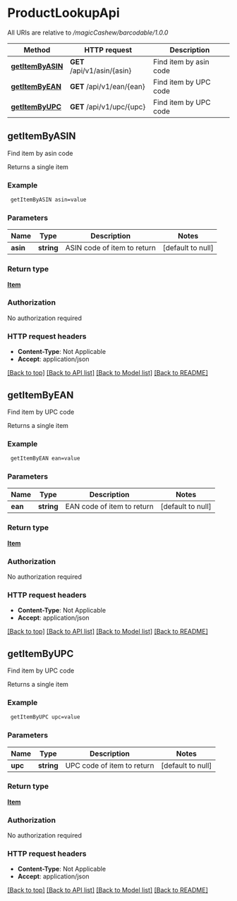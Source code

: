 # ProductLookupApi

All URIs are relative to */magicCashew/barcodable/1.0.0*

Method | HTTP request | Description
------------- | ------------- | -------------
[**getItemByASIN**](ProductLookupApi.md#getItemByASIN) | **GET** /api/v1/asin/{asin} | Find item by asin code
[**getItemByEAN**](ProductLookupApi.md#getItemByEAN) | **GET** /api/v1/ean/{ean} | Find item by UPC code
[**getItemByUPC**](ProductLookupApi.md#getItemByUPC) | **GET** /api/v1/upc/{upc} | Find item by UPC code


## **getItemByASIN**

Find item by asin code

Returns a single item

### Example
```bash
 getItemByASIN asin=value
```

### Parameters

Name | Type | Description  | Notes
------------- | ------------- | ------------- | -------------
 **asin** | **string** | ASIN code of item to return | [default to null]

### Return type

[**Item**](Item.md)

### Authorization

No authorization required

### HTTP request headers

 - **Content-Type**: Not Applicable
 - **Accept**: application/json

[[Back to top]](#) [[Back to API list]](../README.md#documentation-for-api-endpoints) [[Back to Model list]](../README.md#documentation-for-models) [[Back to README]](../README.md)

## **getItemByEAN**

Find item by UPC code

Returns a single item

### Example
```bash
 getItemByEAN ean=value
```

### Parameters

Name | Type | Description  | Notes
------------- | ------------- | ------------- | -------------
 **ean** | **string** | EAN code of item to return | [default to null]

### Return type

[**Item**](Item.md)

### Authorization

No authorization required

### HTTP request headers

 - **Content-Type**: Not Applicable
 - **Accept**: application/json

[[Back to top]](#) [[Back to API list]](../README.md#documentation-for-api-endpoints) [[Back to Model list]](../README.md#documentation-for-models) [[Back to README]](../README.md)

## **getItemByUPC**

Find item by UPC code

Returns a single item

### Example
```bash
 getItemByUPC upc=value
```

### Parameters

Name | Type | Description  | Notes
------------- | ------------- | ------------- | -------------
 **upc** | **string** | UPC code of item to return | [default to null]

### Return type

[**Item**](Item.md)

### Authorization

No authorization required

### HTTP request headers

 - **Content-Type**: Not Applicable
 - **Accept**: application/json

[[Back to top]](#) [[Back to API list]](../README.md#documentation-for-api-endpoints) [[Back to Model list]](../README.md#documentation-for-models) [[Back to README]](../README.md)

